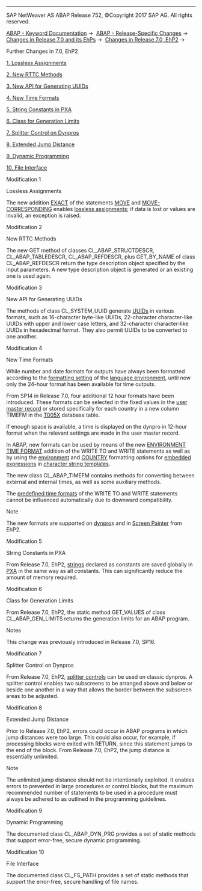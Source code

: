   

* * *

SAP NetWeaver AS ABAP Release 752, ©Copyright 2017 SAP AG. All rights reserved.

[ABAP - Keyword Documentation](https://help.sap.com/doc/abapdocu_752_index_htm/7.52/en-US/abenabap.htm) →  [ABAP - Release-Specific Changes](https://help.sap.com/doc/abapdocu_752_index_htm/7.52/en-US/abennews.htm) →  [Changes in Release 7.0 and its EhPs](https://help.sap.com/doc/abapdocu_752_index_htm/7.52/en-US/abennews-70_ehps.htm) →  [Changes in Release 7.0, EhP2](https://help.sap.com/doc/abapdocu_752_index_htm/7.52/en-US/abennews-71.htm) → 

Further Changes in 7.0, EhP2

[1\. Lossless Assignments](#!ABAP_MODIFICATION_1@1@)

[2\. New RTTC Methods](#!ABAP_MODIFICATION_2@2@)

[3\. New API for Generating UUIDs](#!ABAP_MODIFICATION_3@3@)

[4\. New Time Formats](#!ABAP_MODIFICATION_4@4@)

[5\. String Constants in PXA](#!ABAP_MODIFICATION_5@5@)

[6\. Class for Generation Limits](#!ABAP_MODIFICATION_6@6@)

[7\. Splitter Control on Dynpros](#!ABAP_MODIFICATION_7@7@)

[8\. Extended Jump Distance](#!ABAP_MODIFICATION_8@8@)

[9\. Dynamic Programming](#!ABAP_MODIFICATION_9@9@)

[10\. File Interface](#!ABAP_MODIFICATION_10@10@)

Modification 1

Lossless Assignments

The new addition [EXACT](https://help.sap.com/doc/abapdocu_752_index_htm/7.52/en-US/abapmove_exact.htm) of the statements [MOVE](https://help.sap.com/doc/abapdocu_752_index_htm/7.52/en-US/abapmove_obs.htm) and [MOVE-CORRESPONDING](https://help.sap.com/doc/abapdocu_752_index_htm/7.52/en-US/abapmove-corresponding.htm) enables [lossless assignments](https://help.sap.com/doc/abapdocu_752_index_htm/7.52/en-US/abenlossless_assignment_glosry.htm "Glossary Entry"); if data is lost or values are invalid, an exception is raised.

Modification 2

New RTTC Methods

The new GET method of classes CL\_ABAP\_STRUCTDESCR, CL\_ABAP\_TABLEDESCR, CL\_ABAP\_REFDESCR, plus GET\_BY\_NAME of class CL\_ABAP\_REFDESCR return the type description object specified by the input parameters. A new type description object is generated or an existing one is used again.

Modification 3

New API for Generating UUIDs

The methods of class CL\_SYSTEM\_UUID generate [UUIDs](https://help.sap.com/doc/abapdocu_752_index_htm/7.52/en-US/abenuuid_glosry.htm "Glossary Entry") in various formats, such as 16-character byte-like UUIDs, 22-character character-like UUIDs with upper and lower case letters, and 32-character character-like UUIDs in hexadecimal format. They also permit UUIDs to be converted to one another.

Modification 4

New Time Formats

While number and date formats for outputs have always been formatted according to the [formatting setting](https://help.sap.com/doc/abapdocu_752_index_htm/7.52/en-US/abencountry.htm) of the [language environment](https://help.sap.com/doc/abapdocu_752_index_htm/7.52/en-US/abenlanguage_environment_glosry.htm "Glossary Entry"), until now only the 24-hour format has been available for time outputs.

From SP14 in Release 7.0, four additional 12 hour formats have been introduced. These formats can be selected in the fixed values in the [user master record](https://help.sap.com/doc/abapdocu_752_index_htm/7.52/en-US/abenuser_master_record_glosry.htm "Glossary Entry") or stored specifically for each country in a new column TIMEFM in the [T005X](https://help.sap.com/doc/abapdocu_752_index_htm/7.52/en-US/abencountry_formats.htm) database table.

If enough space is available, a time is displayed on the dynpro in 12-hour format when the relevant settings are made in the user master record.

In ABAP, new formats can be used by means of the new [ENVIRONMENT TIME FORMAT](https://help.sap.com/doc/abapdocu_752_index_htm/7.52/en-US/abapwrite_to_options.htm) addition of the WRITE TO and WRITE statements as well as by using the [environment](https://help.sap.com/doc/abapdocu_752_index_htm/7.52/en-US/abapcompute_string_format_options.htm) and [COUNTRY](https://help.sap.com/doc/abapdocu_752_index_htm/7.52/en-US/abapcompute_string_format_options.htm) formatting options for [embedded expressions](https://help.sap.com/doc/abapdocu_752_index_htm/7.52/en-US/abenstring_templates_expressions.htm) in [character string templates](https://help.sap.com/doc/abapdocu_752_index_htm/7.52/en-US/abenstring_template_glosry.htm "Glossary Entry").

The new class CL\_ABAP\_TIMEFM contains methods for converting between external and internal times, as well as some auxiliary methods.

The [predefined time formats](https://help.sap.com/doc/abapdocu_752_index_htm/7.52/en-US/abenwrite_formats.htm) of the WRITE TO and WRITE statements cannot be influenced automatically due to downward compatibility.

Note

The new formats are supported on [dynpro](https://help.sap.com/doc/abapdocu_752_index_htm/7.52/en-US/abendynpro_glosry.htm "Glossary Entry")s and in [Screen Painter](https://help.sap.com/doc/abapdocu_752_index_htm/7.52/en-US/abenscreen_painter_glosry.htm "Glossary Entry") from EhP2.

Modification 5

String Constants in PXA

From Release 7.0, EhP2, [strings](https://help.sap.com/doc/abapdocu_752_index_htm/7.52/en-US/abenstring_glosry.htm "Glossary Entry") declared as constants are saved globally in [PXA](https://help.sap.com/doc/abapdocu_752_index_htm/7.52/en-US/abenpxa_glosry.htm "Glossary Entry") in the same way as all constants. This can significantly reduce the amount of memory required.

Modification 6

Class for Generation Limits

From Release 7.0, EhP2, the static method GET\_VALUES of class CL\_ABAP\_GEN\_LIMITS returns the generation limits for an ABAP program.

Notes

This change was previously introduced in Release 7.0, SP16.

Modification 7

Splitter Control on Dynpros

From Release 7.0, EhP2, [splitter controls](https://help.sap.com/doc/abapdocu_752_index_htm/7.52/en-US/abendynp_splitter_control_spcl.htm) can be used on classic dynpros. A splitter control enables two subscreens to be arranged above and below or beside one another in a way that allows the border between the subscreen areas to be adjusted.

Modification 8

Extended Jump Distance

Prior to Release 7.0, EhP2, errors could occur in ABAP programs in which jump distances were too large. This could also occur, for example, if processing blocks were exited with RETURN, since this statement jumps to the end of the block. From Release 7.0, EhP2, the jump distance is essentially unlimited.

Note

The unlimited jump distance should not be intentionally exploited. It enables errors to prevented in large procedures or control blocks, but the maximum recommended number of statements to be used in a procedure must always be adhered to as outlined in the programming guidelines.

Modification 9

Dynamic Programming

The documented class CL\_ABAP\_DYN\_PRG provides a set of static methods that support error-free, secure dynamic programming.

Modification 10

File Interface

The documented class CL\_FS\_PATH provides a set of static methods that support the error-free, secure handling of file names.